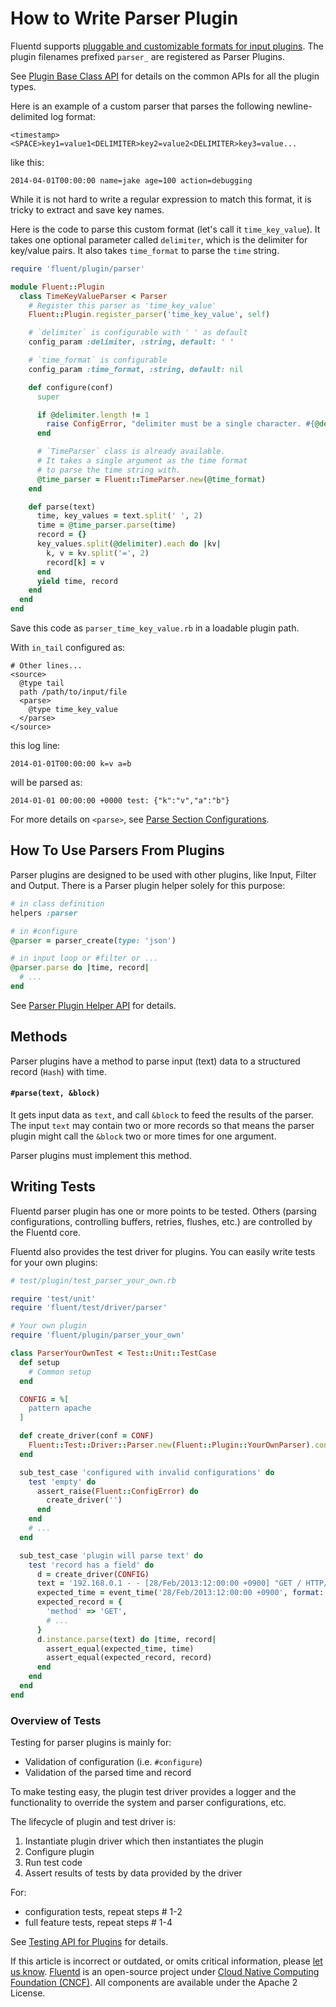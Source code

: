 # How to Write Parser Plugin

Fluentd supports [pluggable and customizable formats for input plugins](../parser/). The plugin filenames prefixed `parser_` are registered as Parser Plugins.

See [Plugin Base Class API](api-plugin-base.md) for details on the common APIs for all the plugin types.

Here is an example of a custom parser that parses the following newline-delimited log format:

```text
<timestamp><SPACE>key1=value1<DELIMITER>key2=value2<DELIMITER>key3=value...
```

like this:

```text
2014-04-01T00:00:00 name=jake age=100 action=debugging
```

While it is not hard to write a regular expression to match this format, it is tricky to extract and save key names.

Here is the code to parse this custom format \(let's call it `time_key_value`\). It takes one optional parameter called `delimiter`, which is the delimiter for key/value pairs. It also takes `time_format` to parse the `time` string.

```ruby
require 'fluent/plugin/parser'

module Fluent::Plugin
  class TimeKeyValueParser < Parser
    # Register this parser as 'time_key_value'
    Fluent::Plugin.register_parser('time_key_value', self)

    # `delimiter` is configurable with ' ' as default
    config_param :delimiter, :string, default: ' '

    # `time_format` is configurable
    config_param :time_format, :string, default: nil

    def configure(conf)
      super

      if @delimiter.length != 1
        raise ConfigError, "delimiter must be a single character. #{@delimiter} is not."
      end

      # `TimeParser` class is already available.
      # It takes a single argument as the time format
      # to parse the time string with.
      @time_parser = Fluent::TimeParser.new(@time_format)
    end

    def parse(text)
      time, key_values = text.split(' ', 2)
      time = @time_parser.parse(time)
      record = {}
      key_values.split(@delimiter).each do |kv|
        k, v = kv.split('=', 2)
        record[k] = v
      end
      yield time, record
    end
  end
end
```

Save this code as `parser_time_key_value.rb` in a loadable plugin path.

With `in_tail` configured as:

```text
# Other lines...
<source>
  @type tail
  path /path/to/input/file
  <parse>
    @type time_key_value
  </parse>
</source>
```

this log line:

```text
2014-01-01T00:00:00 k=v a=b
```

will be parsed as:

```text
2014-01-01 00:00:00 +0000 test: {"k":"v","a":"b"}
```

For more details on `<parse>`, see [Parse Section Configurations](../configuration/parse-section.md).

## How To Use Parsers From Plugins

Parser plugins are designed to be used with other plugins, like Input, Filter and Output. There is a Parser plugin helper solely for this purpose:

```ruby
# in class definition
helpers :parser

# in #configure
@parser = parser_create(type: 'json')

# in input loop or #filter or ...
@parser.parse do |time, record|
  # ...
end
```

See [Parser Plugin Helper API](../plugin-helper-overview/api-plugin-helper-parser.md) for details.

## Methods

Parser plugins have a method to parse input \(text\) data to a structured record \(`Hash`\) with time.

#### `#parse(text, &block)`

It gets input data as `text`, and call `&block` to feed the results of the parser. The input `text` may contain two or more records so that means the parser plugin might call the `&block` two or more times for one argument.

Parser plugins must implement this method.

## Writing Tests

Fluentd parser plugin has one or more points to be tested. Others \(parsing configurations, controlling buffers, retries, flushes, etc.\) are controlled by the Fluentd core.

Fluentd also provides the test driver for plugins. You can easily write tests for your own plugins:

```ruby
# test/plugin/test_parser_your_own.rb

require 'test/unit'
require 'fluent/test/driver/parser'

# Your own plugin
require 'fluent/plugin/parser_your_own'

class ParserYourOwnTest < Test::Unit::TestCase
  def setup
    # Common setup
  end

  CONFIG = %[
    pattern apache
  ]

  def create_driver(conf = CONF)
    Fluent::Test::Driver::Parser.new(Fluent::Plugin::YourOwnParser).configure(conf)
  end

  sub_test_case 'configured with invalid configurations' do
    test 'empty' do
      assert_raise(Fluent::ConfigError) do
        create_driver('')
      end
    end
    # ...
  end

  sub_test_case 'plugin will parse text' do
    test 'record has a field' do
      d = create_driver(CONFIG)
      text = '192.168.0.1 - - [28/Feb/2013:12:00:00 +0900] "GET / HTTP/1.1" 200 777'
      expected_time = event_time('28/Feb/2013:12:00:00 +0900', format: '%d/%b/%Y:%H:%M:%S %z')
      expected_record = {
        'method' => 'GET',
        # ...
      }
      d.instance.parse(text) do |time, record|
        assert_equal(expected_time, time)
        assert_equal(expected_record, record)
      end
    end
  end
end
```

### Overview of Tests

Testing for parser plugins is mainly for:

* Validation of configuration \(i.e. `#configure`\)
* Validation of the parsed time and record

To make testing easy, the plugin test driver provides a logger and the functionality to override the system and parser configurations, etc.

The lifecycle of plugin and test driver is:

1. Instantiate plugin driver which then instantiates the plugin
2. Configure plugin
3. Run test code
4. Assert results of tests by data provided by the driver

For:

* configuration tests, repeat steps \# 1-2
* full feature tests, repeat steps \# 1-4

See [Testing API for Plugins](plugin-test-code.md) for details.

If this article is incorrect or outdated, or omits critical information, please [let us know](https://github.com/fluent/fluentd-docs-gitbook/issues?state=open). [Fluentd](http://www.fluentd.org/) is an open-source project under [Cloud Native Computing Foundation \(CNCF\)](https://cncf.io/). All components are available under the Apache 2 License.

